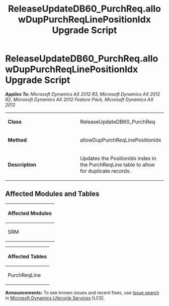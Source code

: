 ﻿---
title: ReleaseUpdateDB60_PurchReq.allowDupPurchReqLinePositionIdx Upgrade Script
TOCTitle: ReleaseUpdateDB60_PurchReq.allowDupPurchReqLinePositionIdx Upgrade Script
ms:assetid: a9fffddf-830c-f870-9d95-23c4f1078f35
ms:mtpsurl: https://msdn.microsoft.com/en-us/library/JJ686443(v=AX.60)
ms:contentKeyID: 49710399
ms.date: 05/18/2015
mtps_version: v=AX.60
---

# ReleaseUpdateDB60\_PurchReq.allowDupPurchReqLinePositionIdx Upgrade Script 


_**Applies To:** Microsoft Dynamics AX 2012 R3, Microsoft Dynamics AX 2012 R2, Microsoft Dynamics AX 2012 Feature Pack, Microsoft Dynamics AX 2012_

<table>
<colgroup>
<col style="width: 50%" />
<col style="width: 50%" />
</colgroup>
<tbody>
<tr class="odd">
<td><p><strong>Class</strong></p></td>
<td><p>ReleaseUpdateDB60_PurchReq</p></td>
</tr>
<tr class="even">
<td><p><strong>Method</strong></p></td>
<td><p>allowDupPurchReqLinePositionIdx</p></td>
</tr>
<tr class="odd">
<td><p><strong>Description</strong></p></td>
<td><p>Updates the PositionIdx index in the PurchReqLine table to allow for duplicate records.</p></td>
</tr>
</tbody>
</table>


## Affected Modules and Tables

<table>
<colgroup>
<col style="width: 100%" />
</colgroup>
<thead>
<tr class="header">
<th><p>Affected Modules</p></th>
</tr>
</thead>
<tbody>
<tr class="odd">
<td><p>SRM</p></td>
</tr>
</tbody>
</table>


<table>
<colgroup>
<col style="width: 100%" />
</colgroup>
<thead>
<tr class="header">
<th><p>Affected Tables</p></th>
</tr>
</thead>
<tbody>
<tr class="odd">
<td><p>PurchReqLine</p></td>
</tr>
</tbody>
</table>

  
**Announcements:** To see known issues and recent fixes, use [Issue search](http://go.microsoft.com/fwlink/?linkid=389258) in [Microsoft Dynamics Lifecycle Services](http://go.microsoft.com/fwlink/?linkid=306505) (LCS).

